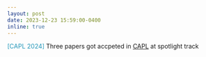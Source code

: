 ```yaml
---
layout: post
date: 2023-12-23 15:59:00-0400
inline: true
---
```



<span style="color:#2698BA;">[CAPL 2024]  </span> Three papers got accpeted in [CAPL](https://cpal.cc/) at spotlight track

